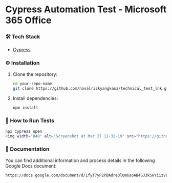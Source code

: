 
# Cypress Automation Test - Microsoft 365 Office

### 🛠️ Tech Stack
- [Cypress](https://www.cypress.io/)

### ⚙️ Installation

1. Clone the repository:
   ```bash
   cd your-repo-name
   git clone https://github.com/novalrizkyangkasa/technical_test_lnk.git
   ```

2. Install dependencies:
   ```bash
   npm install
   ```

### 🚀 How to Run Tests
   ```bash
   npx cypress open
   <img width="840" alt="Screenshot at Mar 27 11-32-19" src="https://github.com/user-attachments/assets/dab621da-296f-4be3-8c8b-a6a17bf59256" />

   ```
   
### 📄 Documentation
You can find additional information and process details in the following Google Docs document:
```bash
https://docs.google.com/document/d/1fyT7yP2PBAdre3lOm6soAB4SJ3kSHYiizvE7q46tKQg/edit?usp=sharing 
```

